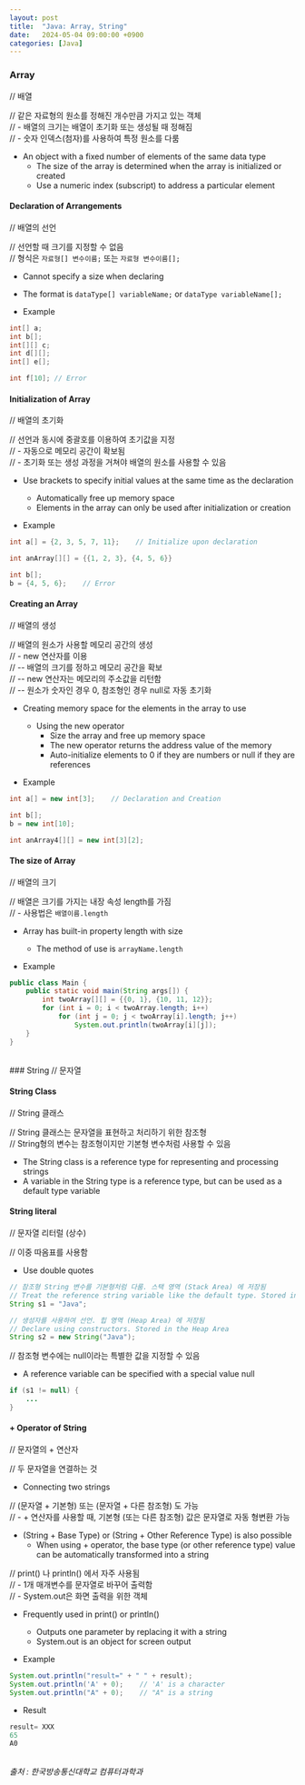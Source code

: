```yaml
---
layout: post
title:  "Java: Array, String"
date:   2024-05-04 09:00:00 +0900
categories: [Java]
---
```


### Array   
// 배열   
   
// 같은 자료형의 원소를 정해진 개수만큼 가지고 있는 객체   
// - 배열의 크기는 배열이 초기화 또는 생성될 때 정해짐   
// - 숫자 인덱스(첨자)를 사용하여 특정 원소를 다룸   
- An object with a fixed number of elements of the same data type   
  - The size of the array is determined when the array is initialized or created   
  - Use a numeric index (subscript) to address a particular element   
   
#### Declaration of Arrangements   
// 배열의 선언   
   
// 선언할 때 크기를 지정할 수 없음   
// 형식은 `자료형[] 변수이름;` 또는 `자료형 변수이름[];`   
- Cannot specify a size when declaring   
- The format is `dataType[] variableName;` or `dataType variableName[];`   
   
- Example   
   
```java
int[] a;
int b[];
int[][] c;
int d[][];
int[] e[];

int f[10]; // Error
```
   
#### Initialization of Array   
// 배열의 초기화   
   
// 선언과 동시에 중괄호를 이용하여 초기값을 지정   
// - 자동으로 메모리 공간이 확보됨   
// - 초기화 또는 생성 과정을 거쳐야 배열의 원소를 사용할 수 있음   
- Use brackets to specify initial values at the same time as the declaration   
  - Automatically free up memory space   
  - Elements in the array can only be used after initialization or creation   
   
- Example   
   
```java
int a[] = {2, 3, 5, 7, 11};    // Initialize upon declaration
```
   
```java
int anArray[][] = {{1, 2, 3}, {4, 5, 6}}
```
   
```java
int b[];
b = {4, 5, 6};    // Error
```
   
#### Creating an Array   
// 배열의 생성   
   
// 배열의 원소가 사용할 메모리 공간의 생성   
// - new 연산자를 이용   
// -- 배열의 크기를 정하고 메모리 공간을 확보   
// -- new 연산자는 메모리의 주소값을 리턴함   
// -- 원소가 숫자인 경우 0, 참조형인 경우 null로 자동 초기화   
- Creating memory space for the elements in the array to use   
  - Using the new operator   
    - Size the array and free up memory space   
    - The new operator returns the address value of the memory   
    - Auto-initialize elements to 0 if they are numbers or null if they are references   
   
- Example   
   
```java
int a[] = new int[3];    // Declaration and Creation
```
   
```java
int b[];
b = new int[10];
```
   
```java
int anArray4[][] = new int[3][2];
```
   
#### The size of Array   
// 배열의 크기   
   
// 배열은 크기를 가지는 내장 속성 length를 가짐   
// - 사용법은 `배열이름.length`   
- Array has built-in property length with size   
  - The method of use is `arrayName.length`   
   
- Example   
   
```java
public class Main {
    public static void main(String args[]) {
        int twoArray[][] = {{0, 1}, {10, 11, 12}};
        for (int i = 0; i < twoArray.length; i++)
            for (int j = 0; j < twoArray[i].length; j++)
                System.out.println(twoArray[i][j]);
    }
}
```
   
<br />
### String   
// 문자열   
   
#### String Class   
// String 클래스   
   
// String 클래스는 문자열을 표현하고 처리하기 위한 참조형   
// String형의 변수는 참조형이지만 기본형 변수처럼 사용할 수 있음   
- The String class is a reference type for representing and processing strings   
- A variable in the String type is a reference type, but can be used as a default type variable   
   
#### String literal   
// 문자열 리터럴 (상수)   
   
// 이중 따옴표를 사용함   
- Use double quotes   
   
```java
// 참조형 String 변수를 기본형처럼 다룸. 스택 영역 (Stack Area) 에 저장됨
// Treat the reference string variable like the default type. Stored in Stack Area
String s1 = "Java";

// 생성자를 사용하여 선언. 힙 영역 (Heap Area) 에 저장됨
// Declare using constructors. Stored in the Heap Area
String s2 = new String("Java");
```
   
// 참조형 변수에는 null이라는 특별한 값을 지정할 수 있음   
- A reference variable can be specified with a special value null   
   
```java
if (s1 != null) {
    ...
}
```
   
#### + Operator of String   
// 문자열의 + 연산자   
   
// 두 문자열을 연결하는 것   
- Connecting two strings   
   
// (문자열 + 기본형) 또는 (문자열 + 다른 참조형) 도 가능   
// - + 연산자를 사용할 때, 기본형 (또는 다른 참조형) 값은 문자열로 자동 형변환 가능   
- (String + Base Type) or (String + Other Reference Type) is also possible   
   - When using + operator, the base type (or other reference type) value can be automatically transformed into a string   
   
// print() 나 println() 에서 자주 사용됨   
// - 1개 매개변수를 문자열로 바꾸어 출력함   
// - System.out은 화면 출력을 위한 객체   
- Frequently used in print() or println()   
  - Outputs one parameter by replacing it with a string   
  - System.out is an object for screen output   
   
- Example   
   
```java
System.out.println("result=" + " " + result);
System.out.println('A' + 0);    // 'A' is a character
System.out.println("A" + 0);    // "A" is a string
```
   
- Result   
   
```java
result= XXX
65
A0
```
   
<br />
<cite>출처 : 한국방송통신대학교 컴퓨터과학과</cite>
